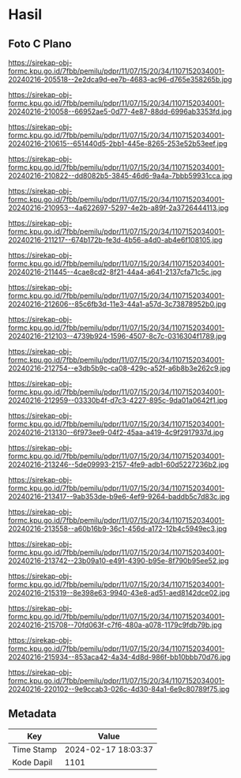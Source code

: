 # Hasil

## Foto C Plano

https://sirekap-obj-formc.kpu.go.id/7fbb/pemilu/pdpr/11/07/15/20/34/1107152034001-20240216-205518--2e2dca9d-ee7b-4683-ac96-d765e358265b.jpg

https://sirekap-obj-formc.kpu.go.id/7fbb/pemilu/pdpr/11/07/15/20/34/1107152034001-20240216-210058--66952ae5-0d77-4e87-88dd-6996ab3353fd.jpg

https://sirekap-obj-formc.kpu.go.id/7fbb/pemilu/pdpr/11/07/15/20/34/1107152034001-20240216-210615--651440d5-2bb1-445e-8265-253e52b53eef.jpg

https://sirekap-obj-formc.kpu.go.id/7fbb/pemilu/pdpr/11/07/15/20/34/1107152034001-20240216-210822--dd8082b5-3845-46d6-9a4a-7bbb59931cca.jpg

https://sirekap-obj-formc.kpu.go.id/7fbb/pemilu/pdpr/11/07/15/20/34/1107152034001-20240216-210953--4a622697-5297-4e2b-a89f-2a3726444113.jpg

https://sirekap-obj-formc.kpu.go.id/7fbb/pemilu/pdpr/11/07/15/20/34/1107152034001-20240216-211217--674b172b-fe3d-4b56-a4d0-ab4e6f108105.jpg

https://sirekap-obj-formc.kpu.go.id/7fbb/pemilu/pdpr/11/07/15/20/34/1107152034001-20240216-211445--4cae8cd2-8f21-44a4-a641-2137cfa71c5c.jpg

https://sirekap-obj-formc.kpu.go.id/7fbb/pemilu/pdpr/11/07/15/20/34/1107152034001-20240216-212606--85c6fb3d-11e3-44a1-a57d-3c73878952b0.jpg

https://sirekap-obj-formc.kpu.go.id/7fbb/pemilu/pdpr/11/07/15/20/34/1107152034001-20240216-212103--4739b924-1596-4507-8c7c-0316304f1789.jpg

https://sirekap-obj-formc.kpu.go.id/7fbb/pemilu/pdpr/11/07/15/20/34/1107152034001-20240216-212754--e3db5b9c-ca08-429c-a52f-a6b8b3e262c9.jpg

https://sirekap-obj-formc.kpu.go.id/7fbb/pemilu/pdpr/11/07/15/20/34/1107152034001-20240216-212959--03330b4f-d7c3-4227-895c-9da01a0642f1.jpg

https://sirekap-obj-formc.kpu.go.id/7fbb/pemilu/pdpr/11/07/15/20/34/1107152034001-20240216-213130--6f973ee9-04f2-45aa-a419-4c9f2917937d.jpg

https://sirekap-obj-formc.kpu.go.id/7fbb/pemilu/pdpr/11/07/15/20/34/1107152034001-20240216-213246--5de09993-2157-4fe9-adb1-60d5227236b2.jpg

https://sirekap-obj-formc.kpu.go.id/7fbb/pemilu/pdpr/11/07/15/20/34/1107152034001-20240216-213417--9ab353de-b9e6-4ef9-9264-baddb5c7d83c.jpg

https://sirekap-obj-formc.kpu.go.id/7fbb/pemilu/pdpr/11/07/15/20/34/1107152034001-20240216-213558--a60b16b9-36c1-456d-a172-12b4c5949ec3.jpg

https://sirekap-obj-formc.kpu.go.id/7fbb/pemilu/pdpr/11/07/15/20/34/1107152034001-20240216-213742--23b09a10-e491-4390-b95e-8f790b95ee52.jpg

https://sirekap-obj-formc.kpu.go.id/7fbb/pemilu/pdpr/11/07/15/20/34/1107152034001-20240216-215319--8e398e63-9940-43e8-ad51-aed8142dce02.jpg

https://sirekap-obj-formc.kpu.go.id/7fbb/pemilu/pdpr/11/07/15/20/34/1107152034001-20240216-215708--70fd063f-c7f6-480a-a078-1179c9fdb79b.jpg

https://sirekap-obj-formc.kpu.go.id/7fbb/pemilu/pdpr/11/07/15/20/34/1107152034001-20240216-215934--853aca42-4a34-4d8d-986f-bb10bbb70d76.jpg

https://sirekap-obj-formc.kpu.go.id/7fbb/pemilu/pdpr/11/07/15/20/34/1107152034001-20240216-220102--9e9ccab3-026c-4d30-84a1-6e9c80789f75.jpg


## Metadata

| Key        | Value               |
| ---------- | ------------------- |
| Time Stamp | 2024-02-17 18:03:37 |
| Kode Dapil | 1101                |



